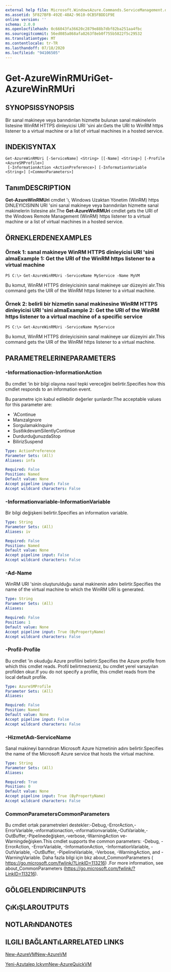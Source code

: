 ```yaml
---
external help file: Microsoft.WindowsAzure.Commands.ServiceManagement.dll-Help.xml
ms.assetid: 5F827BFB-492E-48A2-9610-0CB5FBDD1F9E
online version: ''
schema: 2.0.0
ms.openlocfilehash: 0c66043fa36620c2879e88b7dbf82ba251aa4fbc
ms.sourcegitcommit: 56ed085a868afa8263f8eb0f755b5822f5c29532
ms.translationtype: MT
ms.contentlocale: tr-TR
ms.lasthandoff: 07/18/2020
ms.locfileid: "94106505"
---
```

# <span data-ttu-id="647f1-101">Get-AzureWinRMUri</span><span class="sxs-lookup"><span data-stu-id="647f1-101">Get-AzureWinRMUri</span></span>

## <span data-ttu-id="647f1-102">SYNOPSIS</span><span class="sxs-lookup"><span data-stu-id="647f1-102">SYNOPSIS</span></span>
<span data-ttu-id="647f1-103">Bir sanal makineye veya barındırılan hizmette bulunan sanal makinelerin listesine WinRM HTTPS dinleyicisi URI 'sini alır.</span><span class="sxs-lookup"><span data-stu-id="647f1-103">Gets the URI to WinRM https listener to a virtual machine or a list of virtual machines in a hosted service.</span></span>

## <span data-ttu-id="647f1-104">INDEKI</span><span class="sxs-lookup"><span data-stu-id="647f1-104">SYNTAX</span></span>

```
Get-AzureWinRMUri [-ServiceName] <String> [[-Name] <String>] [-Profile <AzureSMProfile>]
 [-InformationAction <ActionPreference>] [-InformationVariable <String>] [<CommonParameters>]
```

## <span data-ttu-id="647f1-105">Tanım</span><span class="sxs-lookup"><span data-stu-id="647f1-105">DESCRIPTION</span></span>
<span data-ttu-id="647f1-106">**Get-AzureWinRMUri** cmdlet 'ı, Windows Uzaktan Yönetim (WinRM) https DINLEYICISININ URI 'sini sanal makineye veya barındırılan hizmette sanal makinelerin listesine alır.</span><span class="sxs-lookup"><span data-stu-id="647f1-106">The **Get-AzureWinRMUri** cmdlet gets the URI of the Windows Remote Management (WinRM) https listener to a virtual machine or a list of virtual machines in a hosted service.</span></span>

## <span data-ttu-id="647f1-107">ÖRNEKLERDEN</span><span class="sxs-lookup"><span data-stu-id="647f1-107">EXAMPLES</span></span>

### <span data-ttu-id="647f1-108">Örnek 1: sanal makineye WinRM HTTPS dinleyicisi URI 'sini alma</span><span class="sxs-lookup"><span data-stu-id="647f1-108">Example 1: Get the URI of the WinRM https listener to a virtual machine</span></span>
```
PS C:\> Get-AzureWinRMUri -ServiceName MyService -Name MyVM
```

<span data-ttu-id="647f1-109">Bu komut, WinRM HTTPS dinleyicisinin sanal makineye uar düzeyini alır.</span><span class="sxs-lookup"><span data-stu-id="647f1-109">This command gets the UIR of the WinRM https listener to a virtual machine.</span></span>

### <span data-ttu-id="647f1-110">Örnek 2: belirli bir hizmetin sanal makinesine WinRM HTTPS dinleyicisi URI 'sini alma</span><span class="sxs-lookup"><span data-stu-id="647f1-110">Example 2: Get the URI of the WinRM https listener to a virtual machine of a specific service</span></span>
```
PS C:\> Get-AzureWinRMUri -ServiceName MyService
```

<span data-ttu-id="647f1-111">Bu komut, WinRM HTTPS dinleyicisinin sanal makineye uar düzeyini alır.</span><span class="sxs-lookup"><span data-stu-id="647f1-111">This command gets the UIR of the WinRM https listener to a virtual machine.</span></span>

## <span data-ttu-id="647f1-112">PARAMETRELERINE</span><span class="sxs-lookup"><span data-stu-id="647f1-112">PARAMETERS</span></span>

### <span data-ttu-id="647f1-113">-Informationaction</span><span class="sxs-lookup"><span data-stu-id="647f1-113">-InformationAction</span></span>
<span data-ttu-id="647f1-114">Bu cmdlet 'in bir bilgi olayına nasıl tepki vereceğini belirtir.</span><span class="sxs-lookup"><span data-stu-id="647f1-114">Specifies how this cmdlet responds to an information event.</span></span>

<span data-ttu-id="647f1-115">Bu parametre için kabul edilebilir değerler şunlardır:</span><span class="sxs-lookup"><span data-stu-id="647f1-115">The acceptable values for this parameter are:</span></span>

- <span data-ttu-id="647f1-116">'A</span><span class="sxs-lookup"><span data-stu-id="647f1-116">Continue</span></span>
- <span data-ttu-id="647f1-117">Manıza</span><span class="sxs-lookup"><span data-stu-id="647f1-117">Ignore</span></span>
- <span data-ttu-id="647f1-118">Sorgulamak</span><span class="sxs-lookup"><span data-stu-id="647f1-118">Inquire</span></span>
- <span data-ttu-id="647f1-119">Sustlıkdevam</span><span class="sxs-lookup"><span data-stu-id="647f1-119">SilentlyContinue</span></span>
- <span data-ttu-id="647f1-120">Durdurduğunuzda</span><span class="sxs-lookup"><span data-stu-id="647f1-120">Stop</span></span>
- <span data-ttu-id="647f1-121">Biliriz</span><span class="sxs-lookup"><span data-stu-id="647f1-121">Suspend</span></span>

```yaml
Type: ActionPreference
Parameter Sets: (All)
Aliases: infa

Required: False
Position: Named
Default value: None
Accept pipeline input: False
Accept wildcard characters: False
```

### <span data-ttu-id="647f1-122">-Informationvariable</span><span class="sxs-lookup"><span data-stu-id="647f1-122">-InformationVariable</span></span>
<span data-ttu-id="647f1-123">Bir bilgi değişkeni belirtir.</span><span class="sxs-lookup"><span data-stu-id="647f1-123">Specifies an information variable.</span></span>

```yaml
Type: String
Parameter Sets: (All)
Aliases: iv

Required: False
Position: Named
Default value: None
Accept pipeline input: False
Accept wildcard characters: False
```

### <span data-ttu-id="647f1-124">-Ad</span><span class="sxs-lookup"><span data-stu-id="647f1-124">-Name</span></span>
<span data-ttu-id="647f1-125">WinRM URI 'sinin oluşturulduğu sanal makinenin adını belirtir.</span><span class="sxs-lookup"><span data-stu-id="647f1-125">Specifies the name of the virtual machine to which the WinRM URI is generated.</span></span>

```yaml
Type: String
Parameter Sets: (All)
Aliases: 

Required: False
Position: 1
Default value: None
Accept pipeline input: True (ByPropertyName)
Accept wildcard characters: False
```

### <span data-ttu-id="647f1-126">-Profil</span><span class="sxs-lookup"><span data-stu-id="647f1-126">-Profile</span></span>
<span data-ttu-id="647f1-127">Bu cmdlet 'in okuduğu Azure profilini belirtir.</span><span class="sxs-lookup"><span data-stu-id="647f1-127">Specifies the Azure profile from which this cmdlet reads.</span></span>
<span data-ttu-id="647f1-128">Profil belirtmezseniz, bu cmdlet yerel varsayılan profilden okur.</span><span class="sxs-lookup"><span data-stu-id="647f1-128">If you do not specify a profile, this cmdlet reads from the local default profile.</span></span>

```yaml
Type: AzureSMProfile
Parameter Sets: (All)
Aliases: 

Required: False
Position: Named
Default value: None
Accept pipeline input: False
Accept wildcard characters: False
```

### <span data-ttu-id="647f1-129">-HizmetAdı</span><span class="sxs-lookup"><span data-stu-id="647f1-129">-ServiceName</span></span>
<span data-ttu-id="647f1-130">Sanal makineyi barındıran Microsoft Azure hizmetinin adını belirtir.</span><span class="sxs-lookup"><span data-stu-id="647f1-130">Specifies the name of the Microsoft Azure service that hosts the virtual machine.</span></span>

```yaml
Type: String
Parameter Sets: (All)
Aliases: 

Required: True
Position: 0
Default value: None
Accept pipeline input: True (ByPropertyName)
Accept wildcard characters: False
```

### <span data-ttu-id="647f1-131">CommonParameters</span><span class="sxs-lookup"><span data-stu-id="647f1-131">CommonParameters</span></span>
<span data-ttu-id="647f1-132">Bu cmdlet ortak parametreleri destekler:-Debug,-ErrorAction,-ErrorVariable,-ınformationaction,-ınformationvariable,-OutVariable,-OutBuffer,-Pipelinedeğişken,-verbose,-WarningAction ve-Warningdeğişken.</span><span class="sxs-lookup"><span data-stu-id="647f1-132">This cmdlet supports the common parameters: -Debug, -ErrorAction, -ErrorVariable, -InformationAction, -InformationVariable, -OutVariable, -OutBuffer, -PipelineVariable, -Verbose, -WarningAction, and -WarningVariable.</span></span> <span data-ttu-id="647f1-133">Daha fazla bilgi için bkz about_CommonParameters ( https://go.microsoft.com/fwlink/?LinkID=113216) .</span><span class="sxs-lookup"><span data-stu-id="647f1-133">For more information, see about_CommonParameters (https://go.microsoft.com/fwlink/?LinkID=113216).</span></span>

## <span data-ttu-id="647f1-134">GÖLGELENDIRICI</span><span class="sxs-lookup"><span data-stu-id="647f1-134">INPUTS</span></span>

## <span data-ttu-id="647f1-135">ÇıKıŞLAR</span><span class="sxs-lookup"><span data-stu-id="647f1-135">OUTPUTS</span></span>

## <span data-ttu-id="647f1-136">NOTLARıNDA</span><span class="sxs-lookup"><span data-stu-id="647f1-136">NOTES</span></span>

## <span data-ttu-id="647f1-137">ILGILI BAĞLANTıLAR</span><span class="sxs-lookup"><span data-stu-id="647f1-137">RELATED LINKS</span></span>

[<span data-ttu-id="647f1-138">New-AzureVM</span><span class="sxs-lookup"><span data-stu-id="647f1-138">New-AzureVM</span></span>](./New-AzureVM.md)

[<span data-ttu-id="647f1-139">Yeni-Azutalep Ickvm</span><span class="sxs-lookup"><span data-stu-id="647f1-139">New-AzureQuickVM</span></span>](./New-AzureQuickVM.md)


